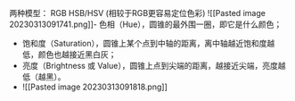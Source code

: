 两种模型：
RGB 
HSB/HSV (相较于RGB更容易定位色彩)
![[Pasted image 20230313091741.png]]-   色相（Hue），圆锥的最外围一圈，即它是什么颜色；
-   饱和度（Saturation），圆锥上某个点到中轴的距离，离中轴越近饱和度越低，颜色也越接近黑白灰；
-   亮度（Brightness 或 Value），圆锥上点到尖端的距离，越接近尖端，亮度越低（越黑）。
- ![[Pasted image 20230313091818.png]]
